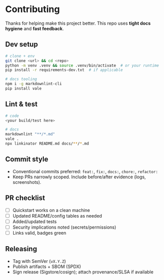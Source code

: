 # Contributing

Thanks for helping make this project better. This repo uses **tight docs hygiene** and **fast feedback**.

## Dev setup
```bash
# clone + env
git clone <url> && cd <repo>
python -m venv .venv && source .venv/bin/activate  # or your runtime
pip install -r requirements-dev.txt  # if applicable

# docs tooling
npm i -g markdownlint-cli
pip install vale
```

## Lint & test
```bash
# code
<your build/test here>

# docs
markdownlint "**/*.md"
vale .
npx linkinator README.md docs/**/*.md
```

## Commit style
- Conventional commits preferred: `feat:`, `fix:`, `docs:`, `chore:`, `refactor:`
- Keep PRs narrowly scoped. Include before/after evidence (logs, screenshots).

## PR checklist
- [ ] Quickstart works on a clean machine
- [ ] Updated README/config tables as needed
- [ ] Added/updated tests
- [ ] Security implications noted (secrets/permissions)
- [ ] Links valid, badges green

## Releasing
- Tag with SemVer (`vX.Y.Z`)
- Publish artifacts + SBOM (SPDX)
- Sign release (Sigstore/cosign); attach provenance/SLSA if available

